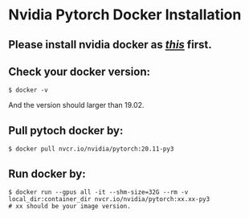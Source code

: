 # Nvidia Pytorch Docker Installation

Please install nvidia docker as [_this_](nvidia_docker.md) first.
---
Check your docker version:
---
```
$ docker -v
```
And the version should larger than 19.02. 

Pull pytoch docker by:
---
```
$ docker pull nvcr.io/nvidia/pytorch:20.11-py3
```
Run docker by:
---
```
$ docker run --gpus all -it --shm-size=32G --rm -v local_dir:container_dir nvcr.io/nvidia/pytorch:xx.xx-py3
# xx should be your image version.
```

